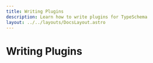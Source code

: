```yaml
---
title: Writing Plugins
description: Learn how to write plugins for TypeSchema
layout: ../../layouts/DocsLayout.astro
---
```



# Writing Plugins
